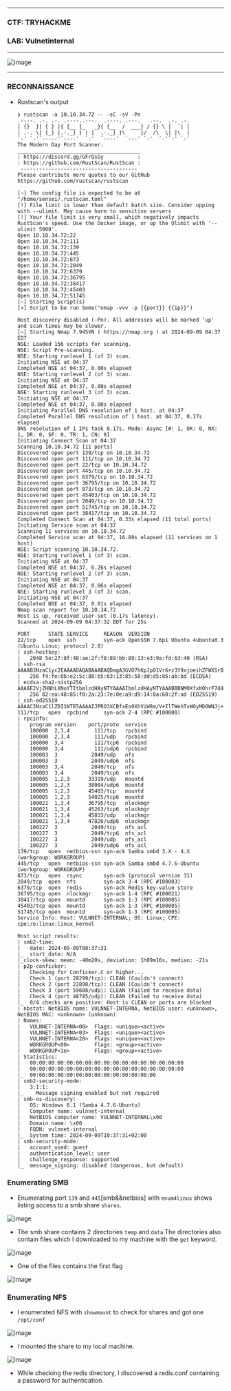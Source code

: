 -------------------

### CTF: TRYHACKME
### LAB: Vulnetinternal

--------------------

![image](https://github.com/user-attachments/assets/5ce806ea-a9d7-40ba-b29f-4389331f54ab)

--------------------

### RECONNAISSANCE

- Rustscan's output

      ❯ rustscan -a 10.10.34.72 -- -sC -sV -Pn
      .----. .-. .-. .----..---.  .----. .---.   .--.  .-. .-.
      | {}  }| { } |{ {__ {_   _}{ {__  /  ___} / {} \ |  `| |
      | .-. \| {_} |.-._} } | |  .-._} }\     }/  /\  \| |\  |
      `-' `-'`-----'`----'  `-'  `----'  `---' `-'  `-'`-' `-'
      The Modern Day Port Scanner.
      ________________________________________
      : https://discord.gg/GFrQsGy           :
      : https://github.com/RustScan/RustScan :
       --------------------------------------
      Please contribute more quotes to our GitHub https://github.com/rustscan/rustscan
      
      [~] The config file is expected to be at "/home/sensei/.rustscan.toml"
      [!] File limit is lower than default batch size. Consider upping with --ulimit. May cause harm to sensitive servers
      [!] Your file limit is very small, which negatively impacts RustScan's speed. Use the Docker image, or up the Ulimit with '--ulimit 5000'. 
      Open 10.10.34.72:22
      Open 10.10.34.72:111
      Open 10.10.34.72:139
      Open 10.10.34.72:445
      Open 10.10.34.72:873
      Open 10.10.34.72:2049
      Open 10.10.34.72:6379
      Open 10.10.34.72:36795
      Open 10.10.34.72:38417
      Open 10.10.34.72:45403
      Open 10.10.34.72:51745
      [~] Starting Script(s)
      [>] Script to be run Some("nmap -vvv -p {{port}} {{ip}}")
      
      Host discovery disabled (-Pn). All addresses will be marked 'up' and scan times may be slower.
      [~] Starting Nmap 7.94SVN ( https://nmap.org ) at 2024-09-09 04:37 EDT
      NSE: Loaded 156 scripts for scanning.
      NSE: Script Pre-scanning.
      NSE: Starting runlevel 1 (of 3) scan.
      Initiating NSE at 04:37
      Completed NSE at 04:37, 0.00s elapsed
      NSE: Starting runlevel 2 (of 3) scan.
      Initiating NSE at 04:37
      Completed NSE at 04:37, 0.00s elapsed
      NSE: Starting runlevel 3 (of 3) scan.
      Initiating NSE at 04:37
      Completed NSE at 04:37, 0.00s elapsed
      Initiating Parallel DNS resolution of 1 host. at 04:37
      Completed Parallel DNS resolution of 1 host. at 04:37, 0.17s elapsed
      DNS resolution of 1 IPs took 0.17s. Mode: Async [#: 1, OK: 0, NX: 1, DR: 0, SF: 0, TR: 1, CN: 0]
      Initiating Connect Scan at 04:37
      Scanning 10.10.34.72 [11 ports]
      Discovered open port 139/tcp on 10.10.34.72
      Discovered open port 111/tcp on 10.10.34.72
      Discovered open port 22/tcp on 10.10.34.72
      Discovered open port 445/tcp on 10.10.34.72
      Discovered open port 6379/tcp on 10.10.34.72
      Discovered open port 36795/tcp on 10.10.34.72
      Discovered open port 873/tcp on 10.10.34.72
      Discovered open port 45403/tcp on 10.10.34.72
      Discovered open port 2049/tcp on 10.10.34.72
      Discovered open port 51745/tcp on 10.10.34.72
      Discovered open port 38417/tcp on 10.10.34.72
      Completed Connect Scan at 04:37, 0.33s elapsed (11 total ports)
      Initiating Service scan at 04:37
      Scanning 11 services on 10.10.34.72
      Completed Service scan at 04:37, 16.89s elapsed (11 services on 1 host)
      NSE: Script scanning 10.10.34.72.
      NSE: Starting runlevel 1 (of 3) scan.
      Initiating NSE at 04:37
      Completed NSE at 04:37, 6.26s elapsed
      NSE: Starting runlevel 2 (of 3) scan.
      Initiating NSE at 04:37
      Completed NSE at 04:37, 0.86s elapsed
      NSE: Starting runlevel 3 (of 3) scan.
      Initiating NSE at 04:37
      Completed NSE at 04:37, 0.01s elapsed
      Nmap scan report for 10.10.34.72
      Host is up, received user-set (0.17s latency).
      Scanned at 2024-09-09 04:37:32 EDT for 25s
      
      PORT      STATE SERVICE     REASON  VERSION
      22/tcp    open  ssh         syn-ack OpenSSH 7.6p1 Ubuntu 4ubuntu0.3 (Ubuntu Linux; protocol 2.0)
      | ssh-hostkey: 
      |   2048 5e:27:8f:48:ae:2f:f8:89:bb:89:13:e3:9a:fd:63:40 (RSA)
      | ssh-rsa AAAAB3NzaC1yc2EAAAADAQABAAABAQDagA3GVO7hKpJpO1Vr6+z3Y9xjoeihZFWXSrBG2MImbpPH6jk+1KyJwQpGmhMEGhGADM1LbmYf3goHku11Ttb0gbXaCt+mw1Ea+K0H00jA0ce2gBqev+PwZz0ysxCLUbYXCSv5Dd1XSa67ITSg7A6h+aRfkEVN2zrbM5xBQiQv6aBgyaAvEHqQ73nZbPdtwoIGkm7VL9DATomofcEykaXo3tmjF2vRTN614H0PpfZBteRpHoJI4uzjwXeGVOU/VZcl7EMBd/MRHdspvULJXiI476ID/ZoQLT2zQf5Q2vqI3ulMj5CB29ryxq58TVGSz/sFv1ZBPbfOl9OvuBM5BTBV
      |   256 f4:fe:0b:e2:5c:88:b5:63:13:85:50:dd:d5:86:ab:bd (ECDSA)
      | ecdsa-sha2-nistp256 AAAAE2VjZHNhLXNoYTItbmlzdHAyNTYAAAAIbmlzdHAyNTYAAABBBNM0XfxK0hrF7d4C5DCyQGK3ml9U0y3Nhcvm6N9R+qv2iKW21CNEFjYf+ZEEi7lInOU9uP2A0HZG35kEVmuideE=
      |   256 82:ea:48:85:f0:2a:23:7e:0e:a9:d9:14:0a:60:2f:ad (ED25519)
      |_ssh-ed25519 AAAAC3NzaC1lZDI1NTE5AAAAIJPRO3XCBfxEo0XhViW8m/V+IlTWehTvWOyMDOWNJj+i
      111/tcp   open  rpcbind     syn-ack 2-4 (RPC #100000)
      | rpcinfo: 
      |   program version    port/proto  service
      |   100000  2,3,4        111/tcp   rpcbind
      |   100000  2,3,4        111/udp   rpcbind
      |   100000  3,4          111/tcp6  rpcbind
      |   100000  3,4          111/udp6  rpcbind
      |   100003  3           2049/udp   nfs
      |   100003  3           2049/udp6  nfs
      |   100003  3,4         2049/tcp   nfs
      |   100003  3,4         2049/tcp6  nfs
      |   100005  1,2,3      33319/udp   mountd
      |   100005  1,2,3      38004/udp6  mountd
      |   100005  1,2,3      45403/tcp   mountd
      |   100005  1,2,3      54025/tcp6  mountd
      |   100021  1,3,4      36795/tcp   nlockmgr
      |   100021  1,3,4      45263/tcp6  nlockmgr
      |   100021  1,3,4      45833/udp   nlockmgr
      |   100021  1,3,4      47826/udp6  nlockmgr
      |   100227  3           2049/tcp   nfs_acl
      |   100227  3           2049/tcp6  nfs_acl
      |   100227  3           2049/udp   nfs_acl
      |_  100227  3           2049/udp6  nfs_acl
      139/tcp   open  netbios-ssn syn-ack Samba smbd 3.X - 4.X (workgroup: WORKGROUP)
      445/tcp   open  netbios-ssn syn-ack Samba smbd 4.7.6-Ubuntu (workgroup: WORKGROUP)
      873/tcp   open  rsync       syn-ack (protocol version 31)
      2049/tcp  open  nfs         syn-ack 3-4 (RPC #100003)
      6379/tcp  open  redis       syn-ack Redis key-value store
      36795/tcp open  nlockmgr    syn-ack 1-4 (RPC #100021)
      38417/tcp open  mountd      syn-ack 1-3 (RPC #100005)
      45403/tcp open  mountd      syn-ack 1-3 (RPC #100005)
      51745/tcp open  mountd      syn-ack 1-3 (RPC #100005)
      Service Info: Host: VULNNET-INTERNAL; OS: Linux; CPE: cpe:/o:linux:linux_kernel
      
      Host script results:
      | smb2-time: 
      |   date: 2024-09-09T08:37:31
      |_  start_date: N/A
      |_clock-skew: mean: -40m20s, deviation: 1h09m16s, median: -21s
      | p2p-conficker: 
      |   Checking for Conficker.C or higher...
      |   Check 1 (port 28299/tcp): CLEAN (Couldn't connect)
      |   Check 2 (port 22898/tcp): CLEAN (Couldn't connect)
      |   Check 3 (port 59608/udp): CLEAN (Failed to receive data)
      |   Check 4 (port 48785/udp): CLEAN (Failed to receive data)
      |_  0/4 checks are positive: Host is CLEAN or ports are blocked
      | nbstat: NetBIOS name: VULNNET-INTERNA, NetBIOS user: <unknown>, NetBIOS MAC: <unknown> (unknown)
      | Names:
      |   VULNNET-INTERNA<00>  Flags: <unique><active>
      |   VULNNET-INTERNA<03>  Flags: <unique><active>
      |   VULNNET-INTERNA<20>  Flags: <unique><active>
      |   WORKGROUP<00>        Flags: <group><active>
      |   WORKGROUP<1e>        Flags: <group><active>
      | Statistics:
      |   00:00:00:00:00:00:00:00:00:00:00:00:00:00:00:00:00
      |   00:00:00:00:00:00:00:00:00:00:00:00:00:00:00:00:00
      |_  00:00:00:00:00:00:00:00:00:00:00:00:00:00
      | smb2-security-mode: 
      |   3:1:1: 
      |_    Message signing enabled but not required
      | smb-os-discovery: 
      |   OS: Windows 6.1 (Samba 4.7.6-Ubuntu)
      |   Computer name: vulnnet-internal
      |   NetBIOS computer name: VULNNET-INTERNAL\x00
      |   Domain name: \x00
      |   FQDN: vulnnet-internal
      |_  System time: 2024-09-09T10:37:31+02:00
      | smb-security-mode: 
      |   account_used: guest
      |   authentication_level: user
      |   challenge_response: supported
      |_  message_signing: disabled (dangerous, but default)

### Enumerating SMB

- Enumerating port `139` and `445`[smb&&netbios] with `enum4linux` shows listing access to a smb share `shares`.

![image](https://github.com/user-attachments/assets/48ee7f2e-49ad-4a4b-a27b-6f2a8f457d60)

- The smb share contains 2 directories `temp` and `data`.The directories also contain files which I downloaded to my machine with the `get` keyword.

![image](https://github.com/user-attachments/assets/830b388a-1eac-4878-aa20-a87cb9debff9)

- One of the files contains the first flag

![image](https://github.com/user-attachments/assets/552c724e-61d5-47ad-b34b-c6a71995801a)

### Enumerating NFS

- I enumerated NFS with `showmount` to check for shares and got one `/opt/conf`

![image](https://github.com/user-attachments/assets/534cebb0-236b-44c3-85ce-35a35117ddd6)

- I mounted the share to my local machine.

![image](https://github.com/user-attachments/assets/a9b33f5f-344c-45e4-ad56-96af7fd99ca4)

- While checking the redis directory, I discovered a redis.conf containing a password for authentication.




  


